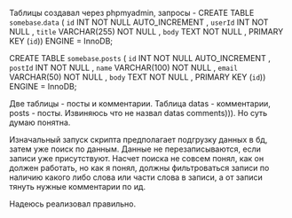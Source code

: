 Таблицы создавал через phpmyadmin, запросы -
CREATE TABLE `somebase`.`data` ( `id` INT NOT NULL AUTO_INCREMENT , `userId` INT NOT NULL , `title` VARCHAR(255) NOT NULL , `body` TEXT NOT NULL , PRIMARY KEY (`id`)) ENGINE = InnoDB;

CREATE TABLE `somebase`.`posts` ( `id` INT NOT NULL AUTO_INCREMENT , `postId` INT NOT NULL , `name` VARCHAR(100) NOT NULL , `email` VARCHAR(50) NOT NULL , `body` TEXT NOT NULL , PRIMARY KEY (`id`)) ENGINE = InnoDB;

Две таблицы - посты и комментарии. Таблица datas - комментарии, posts - посты. Извиняюсь что не назвал datas comments))). Но суть думаю понятна.

Изначальный запуск скрипта предполагает подгрузку данных в бд, затем уже поиск по данным. Данные не перезаписываются, если записи уже присутствуют. Насчет поиска не совсем понял, как он должен работать, но как я понял, должны фильтроваться записи по наличию какого либо слова или части слова в записи, а от записи тянуть нужные комментарии по ид.

Надеюсь реализовал правильно.
